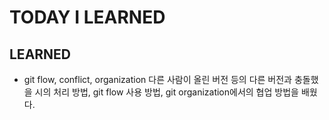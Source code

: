 # TODAY I LEARNED

## LEARNED

- git flow, conflict, organization
  다른 사람이 올린 버전 등의 다른 버전과 충돌했을 시의 처리 방법, git flow 사용 방법, git organization에서의 협업 방법을 배웠다.
